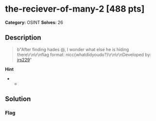 # the-reciever-of-many-2 [488 pts]

**Category:** OSINT
**Solves:** 26

## Description
>b"After finding hades @, I wonder what else he is hiding there\r\n\r\nflag format: nicc{whatdidyoudo?}\r\n\r\nDeveloped by: [jrs229](https://github.com/jrs229)"

**Hint**
* -

## Solution

### Flag

